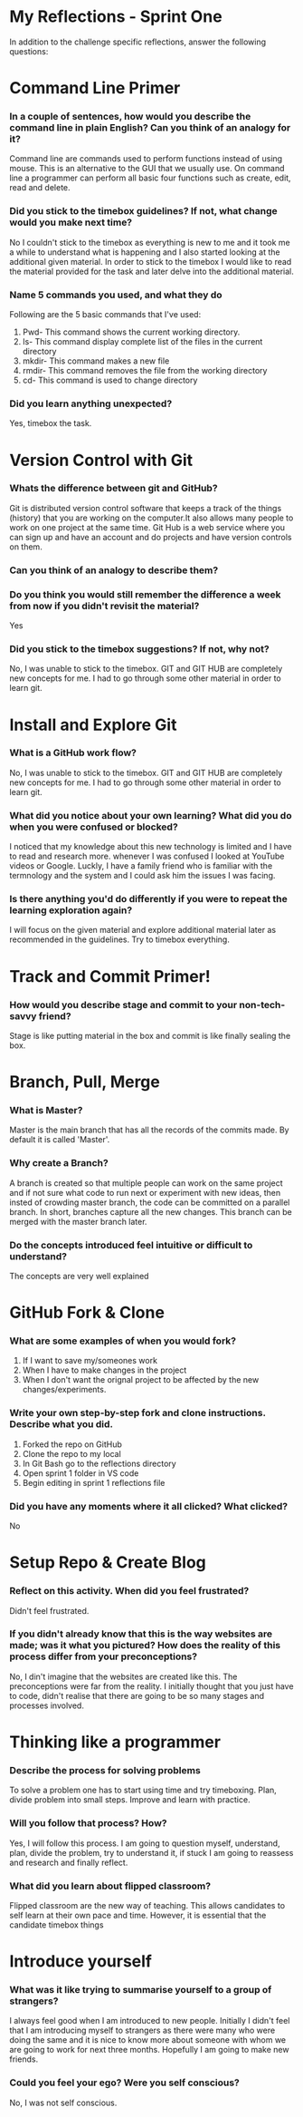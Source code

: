 # My Reflections - Sprint One 

In addition to the challenge specific reflections, answer the following questions:

# Command Line Primer 

<!-- Copy the answers you wrote in your temporary file earlier, under the sections below -->

### In a couple of sentences, how would you describe the command line in plain English? Can you think of an analogy for it?

Command line are commands used to perform functions instead of using mouse. This is an alternative to the GUI that we usually use. On command line a programmer can perform all basic four functions such as create, edit, read and delete. 


### Did you stick to the timebox guidelines? If not, what change would you make next time?

No I couldn't stick to the timebox as everything is new to me and it took me a while to understand what is happening and I also started looking at the additional given material. In order to stick to the timebox I would like to read the material provided for the task and later delve into the additional material. 




### Name 5 commands you used, and what they do

Following are the 5 basic commands that I've used:

1. Pwd- This command shows the current working directory. 
2. ls-  This command display complete list of the files in the current directory
3. mkdir- This command makes a new file
4. rmdir- This command removes the file from the working directory 
5. cd- This command is used to change directory



### Did you learn anything unexpected?

Yes, timebox the task.




# Version Control with Git

<!-- Copy your reflection answers into this file -->

### Whats the difference between git and GitHub?

Git is distributed version control software that keeps a track of the things (history) that you are working on the computer.It also allows many people to work on one project at the same time. 
Git Hub is a web service where you can sign up and have an account and do projects and have version controls on them. 


### Can you think of an analogy to describe them?



### Do you think you would still remember the difference a week from now if you didn't revisit the material?

Yes



### Did you stick to the timebox suggestions? If not, why not?

No, I was unable to stick to the timebox. GIT and GIT HUB are completely new concepts for me. I had to go through some other material in order to learn git.


# Install and Explore Git 

<!-- Copy your reflection answers into this file -->

### What is a GitHub work flow?

No, I was unable to stick to the timebox. GIT and GIT HUB are completely new concepts for me. I had to go through some other material in order to learn git.


### What did you notice about your own learning? What did you do when you were confused or blocked?

I noticed that my knowledge about this new technology is limited and I have to read and research more. whenever I was confused I looked at YouTube videos or Google. Luckly, I have a family friend who is familiar with the termnology and the system and I could ask him the issues I was facing. 



### Is there anything you'd do differently if you were to repeat the learning exploration again?

I will focus on the given material and explore additional material later as recommended in the guidelines. Try to timebox everything.




# Track and Commit Primer!

<!-- Copy your reflection answer into this file -->

### How would you describe stage and commit to your non-tech-savvy friend?  

Stage is like putting material in the box and commit is like finally sealing the box.


# Branch, Pull, Merge

<!-- Copy your reflection answers into this file -->

### What is Master?

Master is the main branch that has all the records of the commits made. By default it is called 'Master'.


### Why create a Branch?

A branch is created so that multiple people can work on the same project and if not sure what code to run next or experiment with new ideas, then insted of crowding master branch, the code can be committed on a parallel branch. In short, branches capture all the new changes. This branch can be merged with the master branch later. 


### Do the concepts introduced feel intuitive or difficult to understand?

The concepts are very well explained



# GitHub Fork & Clone

<!-- Answer the following questions -->

### What are some examples of when you would fork?

1. If I want to save my/someones work 
2. When I have to make changes in the project 
3. When I don't want the orignal project to be affected by the new changes/experiments.

### Write your own step-by-step fork and clone instructions. Describe what you did.

1. Forked the repo on GitHub
2. Clone the repo to my local
3. In Git Bash go to the reflections directory 
4. Open sprint 1 folder in VS code 
5. Begin editing in sprint 1 reflections file 

### Did you have any moments where it all clicked? What clicked?

No



# Setup Repo & Create Blog

### Reflect on this activity. When did you feel frustrated?

Didn't feel frustrated. 


### If you didn't already know that this is the way websites are made; was it what you pictured? How does the reality of this process differ from your preconceptions?

No, I din't imagine that the websites are created like this. The preconceptions were far from the reality. I initially thought that you just have to code, didn't realise that there are going to be so many stages and processes involved.



# Thinking like a programmer

### Describe the process for solving problems

To solve a problem one has to start using time and try timeboxing. Plan, divide problem into small steps. Improve and learn with practice. 

### Will you follow that process? How?

Yes, I will follow this process. I am going to question myself, understand, plan, divide the problem, try to understand it, if stuck I am going to reassess and research and finally reflect.


### What did you learn about flipped classroom?

Flipped classroom are the new way of teaching. This allows candidates to self learn at their own pace and time. However, it is essential that the candidate timebox things 



# Introduce yourself

### What was it like trying to summarise yourself to a group of strangers? 

I always feel good when I am introduced to new people. Initially I didn't feel that I am introducing myself to strangers as there were many who were doing the same and it is nice to know more about someone with whom we are going to work for next three months. Hopefully I am going to make new friends. 

### Could you feel your ego? Were you self conscious? 

No, I was not self conscious.
